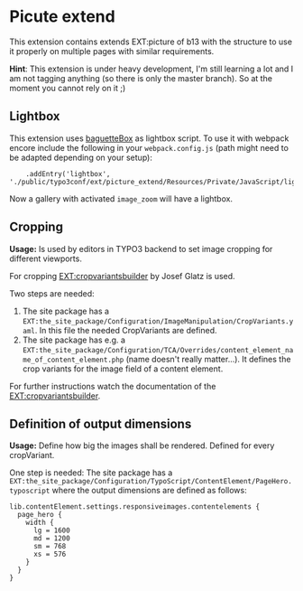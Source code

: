 Picute extend
==============================================================

This extension contains extends EXT:picture of b13 with the structure to use it properly on multiple pages with similar requirements.

**Hint**: This extension is under heavy development, I'm still learning a lot and I am not tagging anything (so there is only the master branch). So at the moment you cannot rely on it ;)

## Lightbox
This extension uses [baguetteBox](https://github.com/feimosi/baguetteBox.js) as lightbox script.
To use it with webpack encore include the following in your `webpack.config.js` (path might need to be adapted depending on your setup):

```
    .addEntry('lightbox', './public/typo3conf/ext/picture_extend/Resources/Private/JavaScript/lightbox.js')
```

Now a gallery with activated `image_zoom` will have a lightbox.

## Cropping
**Usage:** Is used by editors in TYPO3 backend to set image cropping for different viewports.

For cropping [EXT:cropvariantsbuilder](https://github.com/josefglatz/cropvariantsbuilder) by Josef Glatz is used.

Two steps are needed:
1. The site package has a `EXT:the_site_package/Configuration/ImageManipulation/CropVariants.yaml`. In this file the needed CropVariants are defined.
1. The site package has e.g. a `EXT:the_site_package/Configuration/TCA/Overrides/content_element_name_of_content_element.php` (name doesn't really matter...). It defines the crop variants for the image field of a content element.

For further instructions watch the documentation of the [EXT:cropvariantsbuilder](https://github.com/josefglatz/cropvariantsbuilder).


## Definition of output dimensions
**Usage:** Define how big the images shall be rendered. Defined for every cropVariant.

One step is needed:
The site package has a `EXT:the_site_package/Configuration/TypoScript/ContentElement/PageHero.typoscript` where the output dimensions are defined as follows:

```
lib.contentElement.settings.responsiveimages.contentelements {
  page_hero {
    width {
      lg = 1600
      md = 1200
      sm = 768
      xs = 576
    }
  }
}
```
